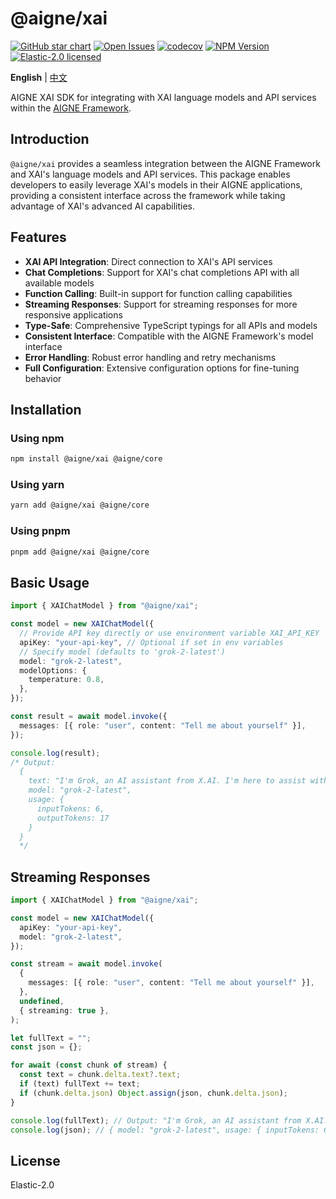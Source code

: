 # @aigne/xai

[![GitHub star chart](https://img.shields.io/github/stars/AIGNE-io/aigne-framework?style=flat-square)](https://star-history.com/#AIGNE-io/aigne-framework)
[![Open Issues](https://img.shields.io/github/issues-raw/AIGNE-io/aigne-framework?style=flat-square)](https://github.com/AIGNE-io/aigne-framework/issues)
[![codecov](https://codecov.io/gh/AIGNE-io/aigne-framework/graph/badge.svg?token=DO07834RQL)](https://codecov.io/gh/AIGNE-io/aigne-framework)
[![NPM Version](https://img.shields.io/npm/v/@aigne/xai)](https://www.npmjs.com/package/@aigne/xai)
[![Elastic-2.0 licensed](https://img.shields.io/npm/l/@aigne/xai)](https://github.com/AIGNE-io/aigne-framework/blob/main/LICENSE.md)

**English** | [中文](README.zh.md)

AIGNE XAI SDK for integrating with XAI language models and API services within the [AIGNE Framework](https://github.com/AIGNE-io/aigne-framework).

## Introduction

`@aigne/xai` provides a seamless integration between the AIGNE Framework and XAI's language models and API services. This package enables developers to easily leverage XAI's models in their AIGNE applications, providing a consistent interface across the framework while taking advantage of XAI's advanced AI capabilities.

## Features

* **XAI API Integration**: Direct connection to XAI's API services
* **Chat Completions**: Support for XAI's chat completions API with all available models
* **Function Calling**: Built-in support for function calling capabilities
* **Streaming Responses**: Support for streaming responses for more responsive applications
* **Type-Safe**: Comprehensive TypeScript typings for all APIs and models
* **Consistent Interface**: Compatible with the AIGNE Framework's model interface
* **Error Handling**: Robust error handling and retry mechanisms
* **Full Configuration**: Extensive configuration options for fine-tuning behavior

## Installation

### Using npm

```bash
npm install @aigne/xai @aigne/core
```

### Using yarn

```bash
yarn add @aigne/xai @aigne/core
```

### Using pnpm

```bash
pnpm add @aigne/xai @aigne/core
```

## Basic Usage

```typescript file="test/xai-chat-model.test.ts" region="example-xai-chat-model"
import { XAIChatModel } from "@aigne/xai";

const model = new XAIChatModel({
  // Provide API key directly or use environment variable XAI_API_KEY
  apiKey: "your-api-key", // Optional if set in env variables
  // Specify model (defaults to 'grok-2-latest')
  model: "grok-2-latest",
  modelOptions: {
    temperature: 0.8,
  },
});

const result = await model.invoke({
  messages: [{ role: "user", content: "Tell me about yourself" }],
});

console.log(result);
/* Output:
  {
    text: "I'm Grok, an AI assistant from X.AI. I'm here to assist with a touch of humor and wit!",
    model: "grok-2-latest",
    usage: {
      inputTokens: 6,
      outputTokens: 17
    }
  }
  */
```

## Streaming Responses

```typescript file="test/xai-chat-model.test.ts" region="example-xai-chat-model-streaming"
import { XAIChatModel } from "@aigne/xai";

const model = new XAIChatModel({
  apiKey: "your-api-key",
  model: "grok-2-latest",
});

const stream = await model.invoke(
  {
    messages: [{ role: "user", content: "Tell me about yourself" }],
  },
  undefined,
  { streaming: true },
);

let fullText = "";
const json = {};

for await (const chunk of stream) {
  const text = chunk.delta.text?.text;
  if (text) fullText += text;
  if (chunk.delta.json) Object.assign(json, chunk.delta.json);
}

console.log(fullText); // Output: "I'm Grok, an AI assistant from X.AI. I'm here to assist with a touch of humor and wit!"
console.log(json); // { model: "grok-2-latest", usage: { inputTokens: 6, outputTokens: 17 } }
```

## License

Elastic-2.0
